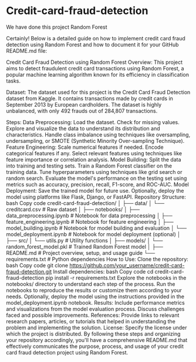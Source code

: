 # Credit-card-fraud-detection
We have done this project Random Forest

Certainly! Below is a detailed guide on how to implement credit card fraud detection using Random Forest and how to document it for your GitHub README.md file:

Credit Card Fraud Detection using Random Forest
Overview:
This project aims to detect fraudulent credit card transactions using Random Forest, a popular machine learning algorithm known for its efficiency in classification tasks.

Dataset:
The dataset used for this project is the Credit Card Fraud Detection dataset from Kaggle. It contains transactions made by credit cards in September 2013 by European cardholders. The dataset is highly unbalanced, with only 492 frauds out of 284,807 transactions.

Steps:
Data Preprocessing:
Load the dataset.
Check for missing values.
Explore and visualize the data to understand its distribution and characteristics.
Handle class imbalance using techniques like oversampling, undersampling, or SMOTE (Synthetic Minority Over-sampling Technique).
Feature Engineering:
Scale numerical features if needed.
Encode categorical features if any.
Select relevant features using techniques like feature importance or correlation analysis.
Model Building:
Split the data into training and testing sets.
Train a Random Forest classifier on the training data.
Tune hyperparameters using techniques like grid search or random search.
Evaluate the model's performance on the testing set using metrics such as accuracy, precision, recall, F1-score, and ROC-AUC.
Model Deployment:
Save the trained model for future use.
Optionally, deploy the model using platforms like Flask, Django, or FastAPI.
Repository Structure:
bash
Copy code
credit-card-fraud-detection/
│
├── data/
│   └── creditcard.csv          # Raw dataset
│
├── notebooks/
│   ├── data_preprocessing.ipynb  # Notebook for data preprocessing
│   ├── feature_engineering.ipynb # Notebook for feature engineering
│   ├── model_building.ipynb      # Notebook for model building and evaluation
│   └── model_deployment.ipynb   # Notebook for model deployment (optional)
│
├── src/
│   └── utils.py               # Utility functions
│
├── models/
│   └── random_forest_model.pkl # Trained Random Forest model
│
├── README.md                  # Project overview, setup, and usage guide
└── requirements.txt           # Python dependencies
How to Use:
Clone the repository:
bash
Copy code
git clone https://github.com/your_username/credit-card-fraud-detection.git
Install dependencies:
bash
Copy code
cd credit-card-fraud-detection
pip install -r requirements.txt
Explore the notebooks in the notebooks/ directory to understand each step of the process.
Run the notebooks to reproduce the results or customize them according to your needs.
Optionally, deploy the model using the instructions provided in the model_deployment.ipynb notebook.
Results:
Include performance metrics and visualizations from the model evaluation process.
Discuss challenges faced and possible improvements.
References:
Provide links to relevant research papers, articles, or tutorials that helped in understanding the problem and implementing the solution.
License:
Specify the license under which the project is distributed.
By following these steps and organizing your repository accordingly, you'll have a comprehensive README.md that effectively communicates the purpose, process, and usage of your credit card fraud detection project using Random Forest.





